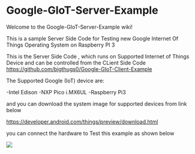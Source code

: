 # Google-GIoT-Server-Example


Welcome to the Google-GIoT-Server-Example wiki!

This is a sample Server Side Code for Testing new Google Internet Of Things Operating System on Raspberry PI 3

This is the Server Side Code , which runs on Supported Internet of Things Device and can be controlled from the CLient Side Code https://github.com/bigthugs0/Google-GIoT-Client-Example

The Supported Google (IoT) device are:

-Intel Edison
-NXP Pico i.MX6UL
-Raspberry Pi3

and you can download the system image for supported devices from link below

https://developer.android.com/things/preview/download.html

you can connect the hardware to Test this example as shown below


![](http://imgur.com/a/r48w7)

